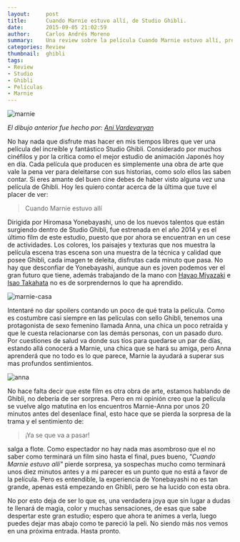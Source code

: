 ```yaml
---
layout:     post
title:      Cuando Marnie estuvo allí, de Studio Ghibli.
date:       2015-09-05 21:02:59
author:     Carlos Andrés Moreno
summary:    Una review sobre la película Cuando Marnie estuvo allí, producida por Studio Ghibli
categories: Review
thumbnail:  ghibli
tags:
- Review
- Studio
- Ghibli
- Películas
- Marnie
---
```

![marnie][3]

_El dibujo anterior fue hecho por: [Ani Vardevaryan](https://www.instagram.com/anivardevaryan/)_

No hay nada que disfrute mas hacer en mis tiempos libres que ver una película del increíble y fantástico Studio Ghibli. Considerado por muchos cinéfilos y por la crítica como el mejor estudio de animación Japonés hoy en día. Cada película que producen es simplemente una obra de arte que vale la pena ver para deleitarse con sus historias, como solo ellos las saben contar. Si eres amante del buen cine debes de haber visto alguna vez una película de Ghibli. Hoy les quiero contar acerca de la última que tuve el placer de ver:

>Cuando Marnie estuvo allí

Dirigida por Hiromasa Yonebayashi, uno de los nuevos talentos que están surgiendo dentro de Studio Ghibli, fue estrenada en el año 2014 y es el último film de este estudio, puesto que por ahora se encuentran en un cese de actividades. Los colores, los paisajes y texturas que nos muestra la película escena tras escena son una muestra de la técnica y calidad que posee Ghibli, cada imagen te deleita, disfrutas cada minuto que pasa. No hay que desconfiar de Yonebayashi, aunque aun es joven podemos ver el gran futuro que tiene, además trabajando de la mano con [Hayao Miyazaki][1] e [Isao Takahata][2] no es de sorprendernos lo que ha aprendido.

![marnie-casa][4]

Intentaré no dar spoilers contando un poco de qué trata la película. Como es costumbre casi siempre en las películas con sello Ghibli, tenemos una protagonista de sexo femenino llamada Anna, una chica un poco retraída y que le cuesta relacionarse con las demás personas, con un pasado duro. Por cuestiones de salud va donde sus tíos para quedarse un par de días, estando allá conocerá a Marnie, una chica que se hará su amiga, pero Anna aprenderá que no todo es lo que parece, Marnie la ayudará a superar sus mas profundos sentimientos.

![anna][5]

No hace falta decir que este film es otra obra de arte, estamos hablando de Ghibli, no debería de ser sorpresa. Pero en mi opinión creo que la película se vuelve algo matutina en los encuentros Marnie-Anna por unos 20 minutos antes del desenlace final, esto hace que se pierda la sorpresa de la trama y el sentimiento de:

>¡Ya se que va a pasar!

salga a flote. Como espectador no hay nada mas asombroso que el no saber como terminará un film sino hasta el final, pues bueno, _"Cuando Marnie estuvo allí"_ pierde sorpresa, ya sospechas mucho como terminará unos diez minutos antes y a mi parecer es un punto que no está a favor de la película. Pero es entendible, la experiencia de Yonebayashi no es tan grande, apenas está empezando en Ghibli, pero se ha lucido con esta obra.

No por esto deja de ser lo que es, una verdadera joya que sin lugar a dudas te llenará de magia, color y muchas sensaciones, de esas que sabe despertar este gran estudio; espero que ahora te animes a verla, luego puedes dejar mas abajo como te pareció la peli. No siendo más nos vemos en una próxima entrada. Hasta pronto.

[1]:https://es.wikipedia.org/wiki/Hayao_Miyazaki
[2]:https://es.wikipedia.org/wiki/Isao_Takahata
[3]:../../../.././../images/offtopics/marnie.jpg
[4]:../../../.././../images/offtopics/marnie-casa.jpg
[5]:../../../.././../images/offtopics/anna.jpg



